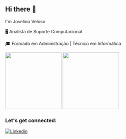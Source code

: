 ## Hi there 👋

I'm Jovelino Veloso

🖥️ Analista de Suporte Computacional

🎓 Formado em Administração | Técnico em Informática


<div>
   <img height="180em" src="https://github-readme-stats.vercel.app/api?username=jovelinoveloso&show_icons=true&theme=tokyonight"/>
   <img height="180em" src="https://github-readme-stats.vercel.app/api/top-langs/?username=jovelinoveloso&layout=compact&theme=tokyonight"/>
</div>  


### Let's get connected:

[![Linkedin](https://img.shields.io/badge/LinkedIn-0077B5?style=for-the-badge&logo=linkedin&logoColor=white)](https://www.linkedin.com/in/jovelinordveloso/)

<!--
### Technologies and Tools I use:

<div>
    <img align="center" alt="jovelino-html" height="30" width="40" src="https://cdn.jsdelivr.net/gh/devicons/devicon/icons/html5/html5-original.svg"/>
  
</div>

<!--
- O que eu usei para fazer esse perfil:
.HTML
.Usei o site para inserir a figuras: https://emojipedia.org/
.Usei o site para inserir Status: https://github.com/anuraghazra/github-readme-stats#themes 
.Usei o site para inserir redes sociais e contato: https://dev.to/envoy_/150-badges-for-github-pnk
-->
